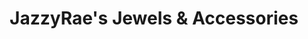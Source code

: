 ---
title: "JazzyRae's Jewels & Accessories"
url: /milwaukee/jazzyraes-jewels-and-accessories/
shop: clothes
---